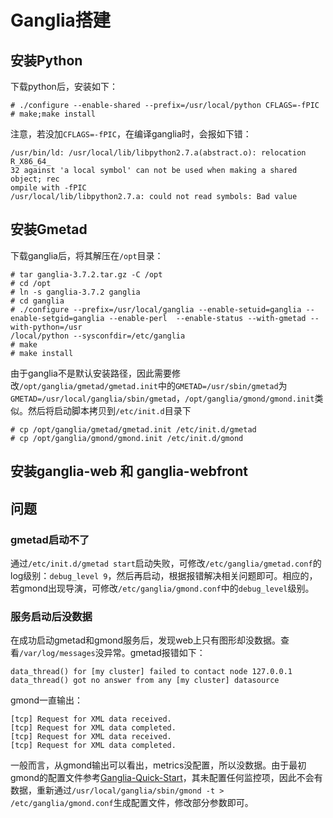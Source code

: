 # Ganglia搭建

## 安装Python
下载python后，安装如下：

```
# ./configure --enable-shared --prefix=/usr/local/python CFLAGS=-fPIC
# make;make install
```

注意，若没加`CFLAGS=-fPIC`，在编译ganglia时，会报如下错：
```
/usr/bin/ld: /usr/local/lib/libpython2.7.a(abstract.o): relocation R_X86_64_  
32 against 'a local symbol' can not be used when making a shared object; rec  
ompile with -fPIC  
/usr/local/lib/libpython2.7.a: could not read symbols: Bad value  
```

## 安装Gmetad 

下载ganglia后，将其解压在`/opt`目录：

```
# tar ganglia-3.7.2.tar.gz -C /opt
# cd /opt
# ln -s ganglia-3.7.2 ganglia
# cd ganglia
# ./configure --prefix=/usr/local/ganglia --enable-setuid=ganglia --enable-setgid=ganglia --enable-perl  --enable-status --with-gmetad --with-python=/usr
/local/python --sysconfdir=/etc/ganglia
# make
# make install
```

由于ganglia不是默认安装路径，因此需要修改`/opt/ganglia/gmetad/gmetad.init`中的`GMETAD=/usr/sbin/gmetad`为`GMETAD=/usr/local/ganglia/sbin/gmetad`，`/opt/ganglia/gmond/gmond.init`类似。然后将启动脚本拷贝到`/etc/init.d`目录下

```
# cp /opt/ganglia/gmetad/gmetad.init /etc/init.d/gmetad
# cp /opt/ganglia/gmond/gmond.init /etc/init.d/gmond
```

## 安装ganglia-web 和 ganglia-webfront

## 问题
### gmetad启动不了
通过`/etc/init.d/gmetad start`启动失败，可修改`/etc/ganglia/gmetad.conf`的log级别：`debug_level 9`，然后再启动，根据报错解决相关问题即可。相应的，若gmond出现导演，可修改`/etc/ganglia/gmond.conf`中的`debug_level`级别。

### 服务启动后没数据
在成功启动gmetad和gmond服务后，发现web上只有图形却没数据。查看`/var/log/messages`没异常。gmetad报错如下：
```
data_thread() for [my cluster] failed to contact node 127.0.0.1 
data_thread() got no answer from any [my cluster] datasource
```
gmond一直输出：
```
[tcp] Request for XML data received.
[tcp] Request for XML data completed.
[tcp] Request for XML data received.
[tcp] Request for XML data completed.
```

一般而言，从gmond输出可以看出，metrics没配置，所以没数据。由于最初gmond的配置文件参考[Ganglia-Quick-Start](https://github.com/ganglia/monitor-core/wiki/Ganglia-Quick-Start)，其未配置任何监控项，因此不会有数据，重新通过`/usr/local/ganglia/sbin/gmond -t > /etc/ganglia/gmond.conf`生成配置文件，修改部分参数即可。
